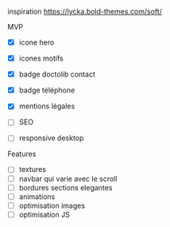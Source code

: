 inspiration
https://lycka.bold-themes.com/soft/

MVP
 - [x] icone hero
 - [x] icones motifs
 - [x] badge doctolib contact
 - [x] badge téléphone
 - [x] mentions légales
 - [ ] SEO
 - [ ] responsive desktop


Features
 - [ ] textures
 - [ ] navbar qui varie avec le scroll
 - [ ] bordures sections elegantes
 - [ ] animations
 - [ ] optimisation images
 - [ ] optimisation JS
